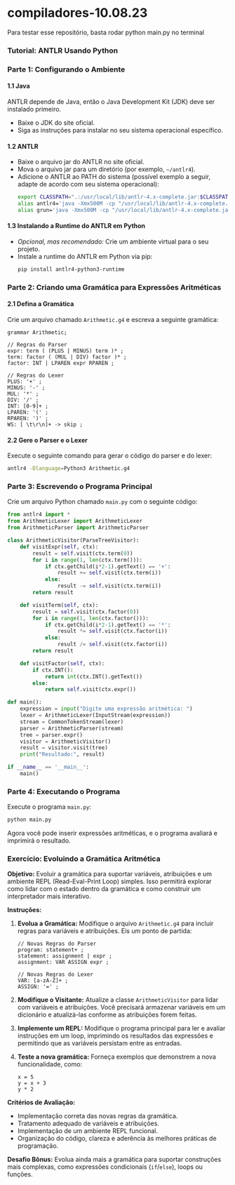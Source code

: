 # compiladores-10.08.23
Para testar esse repositório, basta rodar python main.py no terminal

### Tutorial: ANTLR Usando Python

### Parte 1: Configurando o Ambiente

#### 1.1 Java

ANTLR depende de Java, então o Java Development Kit (JDK) deve ser instalado primeiro.

- Baixe o JDK do site oficial.
- Siga as instruções para instalar no seu sistema operacional específico.

#### 1.2 ANTLR

- Baixe o arquivo jar do ANTLR no site oficial.
- Mova o arquivo jar para um diretório (por exemplo, `~/antlr4`).
- Adicione o ANTLR ao PATH do sistema (possível exemplo a seguir, adapte de acordo com seu sistema operacional):
  ```bash
  export CLASSPATH=".:/usr/local/lib/antlr-4.x-complete.jar:$CLASSPATH"
  alias antlr4='java -Xmx500M -cp "/usr/local/lib/antlr-4.x-complete.jar:$CLASSPATH" org.antlr.v4.Tool'
  alias grun='java -Xmx500M -cp "/usr/local/lib/antlr-4.x-complete.jar:$CLASSPATH" org.antlr.v4.gui.TestRig'
  ```

#### 1.3 Instalando a Runtime do ANTLR em Python

- *Opcional, mas recomendado:* Crie um ambiente virtual para o seu projeto.
- Instale a runtime do ANTLR em Python via pip:
  ```bash
  pip install antlr4-python3-runtime
  ```

### Parte 2: Criando uma Gramática para Expressões Aritméticas

#### 2.1 Defina a Gramática

Crie um arquivo chamado `Arithmetic.g4` e escreva a seguinte gramática:

```antlr
grammar Arithmetic;

// Regras do Parser
expr: term ( (PLUS | MINUS) term )* ;
term: factor ( (MUL | DIV) factor )* ;
factor: INT | LPAREN expr RPAREN ;

// Regras do Lexer
PLUS: '+' ;
MINUS: '-' ;
MUL: '*' ;
DIV: '/' ;
INT: [0-9]+ ;
LPAREN: '(' ;
RPAREN: ')' ;
WS: [ \t\r\n]+ -> skip ;
```

#### 2.2 Gere o Parser e o Lexer

Execute o seguinte comando para gerar o código do parser e do lexer:

```bash
antlr4 -Dlanguage=Python3 Arithmetic.g4
```

### Parte 3: Escrevendo o Programa Principal

Crie um arquivo Python chamado `main.py` com o seguinte código:

```python
from antlr4 import *
from ArithmeticLexer import ArithmeticLexer
from ArithmeticParser import ArithmeticParser

class ArithmeticVisitor(ParseTreeVisitor):
    def visitExpr(self, ctx):
        result = self.visit(ctx.term(0))
        for i in range(1, len(ctx.term())):
            if ctx.getChild(i*2-1).getText() == '+':
                result += self.visit(ctx.term(i))
            else:
                result -= self.visit(ctx.term(i))
        return result

    def visitTerm(self, ctx):
        result = self.visit(ctx.factor(0))
        for i in range(1, len(ctx.factor())):
            if ctx.getChild(i*2-1).getText() == '*':
                result *= self.visit(ctx.factor(i))
            else:
                result /= self.visit(ctx.factor(i))
        return result

    def visitFactor(self, ctx):
        if ctx.INT():
            return int(ctx.INT().getText())
        else:
            return self.visit(ctx.expr())

def main():
    expression = input("Digite uma expressão aritmética: ")
    lexer = ArithmeticLexer(InputStream(expression))
    stream = CommonTokenStream(lexer)
    parser = ArithmeticParser(stream)
    tree = parser.expr()
    visitor = ArithmeticVisitor()
    result = visitor.visit(tree)
    print("Resultado:", result)

if __name__ == '__main__':
    main()
```

### Parte 4: Executando o Programa

Execute o programa `main.py`:

```bash
python main.py
```

Agora você pode inserir expressões aritméticas, e o programa avaliará e imprimirá o resultado.

### Exercício: Evoluindo a Gramática Aritmética

**Objetivo:** Evoluir a gramática para suportar variáveis, atribuições e um ambiente REPL (Read-Eval-Print Loop) simples. Isso permitirá explorar como lidar com o estado dentro da gramática e como construir um interpretador mais interativo.

**Instruções:**

1. **Evolua a Gramática:** Modifique o arquivo `Arithmetic.g4` para incluir regras para variáveis e atribuições. Eis um ponto de partida:

   ```antlr
   // Novas Regras do Parser
   program: statement+ ;
   statement: assignment | expr ;
   assignment: VAR ASSIGN expr ;
   
   // Novas Regras do Lexer
   VAR: [a-zA-Z]+ ;
   ASSIGN: '=' ;
   ```

2. **Modifique o Visitante:** Atualize a classe `ArithmeticVisitor` para lidar com variáveis e atribuições. Você precisará armazenar variáveis em um dicionário e atualizá-las conforme as atribuições forem feitas.

3. **Implemente um REPL:** Modifique o programa principal para ler e avaliar instruções em um loop, imprimindo os resultados das expressões e permitindo que as variáveis persistam entre as entradas.

4. **Teste a nova gramática:** Forneça exemplos que demonstrem a nova funcionalidade, como:
   ```plaintext
   x = 5
   y = x + 3
   y * 2
   ```

**Critérios de Avaliação:**

- Implementação correta das novas regras da gramática.
- Tratamento adequado de variáveis e atribuições.
- Implementação de um ambiente REPL funcional.
- Organização do código, clareza e aderência às melhores práticas de programação.

**Desafio Bônus:** Evolua ainda mais a gramática para suportar construções mais complexas, como expressões condicionais (`if`/`else`), loops ou funções.
